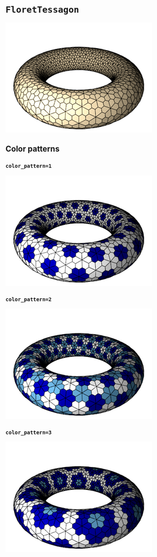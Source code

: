 # `FloretTessagon`

![FloretTessagon](../images/types/floret_tessagon.png)

## Color patterns

### `color_pattern=1`

![FloretTessagon color pattern 1](../images/types/floret_tessagon_color1.png)

### `color_pattern=2`

![FloretTessagon color pattern 2](../images/types/floret_tessagon_color2.png)

### `color_pattern=3`

![FloretTessagon color pattern 3](../images/types/floret_tessagon_color3.png)
